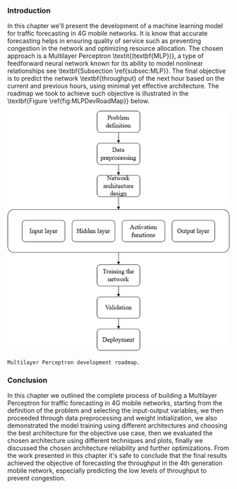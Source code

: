 ### Introduction

In this chapter we'll present the development of a machine learning model for traffic forecasting in 4G mobile networks. It is know that accurate forecasting helps in ensuring quality of service such as preventing congestion in the network and optimizing resource allocation. The chosen approach is a Multilayer Perceptron \textit{(textbf{MLP})}, a type of feedforward neural network known for its ability to model nonlinear relationships see \textbf{Subsection \ref{subsec:MLP}}. The final objective is to predict the network \textbf{throughput} of the next hour based on the current and previous hours, using minimal yet effective architecture. The roadmap we took to achieve such objective is illustrated in the \textbf{Figure \ref{fig:MLPDevRoadMap}} below.



![methodology.png](assets/395de7384284752513d9150b4e206d129c677ac3.png)

`Multilayer Perceptron development roadmap.`



### Conclusion

In this chapter we outlined the complete process of building a Multilayer Perceptron for traffic forecasting in 4G mobile networks, starting from the definition of the problem and selecting the input-output variables, we then proceeded through data preprocessing and weight initialization, we also demonstrated the model training using different architectures and choosing the best architecture for the objective use case, then we evaluated the chosen architecture using different techniques and plots, finally we discussed the chosen architecture reliability and further optimizations.
From the work presented in this chapter it's safe to conclude that the final results achieved the objective of forecasting the throughput in the 4th generation mobile network, especially predicting the low levels of throughput to prevent congestion.
